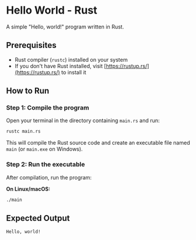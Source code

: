 # Hello World - Rust

A simple "Hello, world!" program written in Rust.

## Prerequisites

- Rust compiler (`rustc`) installed on your system
- If you don't have Rust installed, visit [https://rustup.rs/](https://rustup.rs/) to install it

## How to Run

### Step 1: Compile the program

Open your terminal in the directory containing `main.rs` and run:

```bash
rustc main.rs
```

This will compile the Rust source code and create an executable file named `main` (or `main.exe` on Windows).

### Step 2: Run the executable

After compilation, run the program:

**On Linux/macOS:**
```bash
./main
```

## Expected Output

```
Hello, world!
```